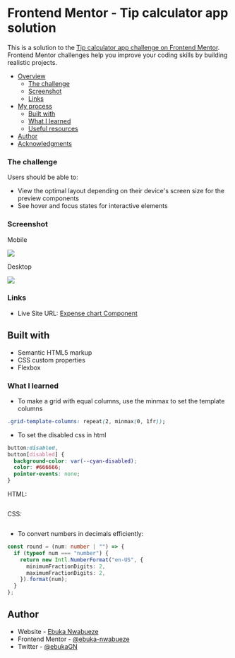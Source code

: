 # Frontend Mentor - Tip calculator app solution

This is a solution to the [Tip calculator app challenge on Frontend Mentor](https://www.frontendmentor.io/challenges/tip-calculator-app-ugJNGbJUX). Frontend Mentor challenges help you improve your coding skills by building realistic projects.

- [Overview](#overview)
  - [The challenge](#the-challenge)
  - [Screenshot](#screenshot)
  - [Links](#links)
- [My process](#my-process)
  - [Built with](#built-with)
  - [What I learned](#what-i-learned)
  - [Useful resources](#useful-resources)
- [Author](#author)
- [Acknowledgments](#acknowledgments)

### The challenge

Users should be able to:

- View the optimal layout depending on their device's screen size for the preview components
- See hover and focus states for interactive elements

### Screenshot

Mobile

![](./public/design/expense-mobile.png)

Desktop

![](./public/design/expense-desktop.png)

### Links

- Live Site URL: [Expense chart Component](https://master--effulgent-daifuku-376ef4.netlify.app/)

## Built with

- Semantic HTML5 markup
- CSS custom properties
- Flexbox

### What I learned

- To make a grid with equal columns, use the minmax to set the template columns

```css
.grid-template-columns: repeat(2, minmax(0, 1fr));
```

- To set the disabled css in html

```css
button:disabled,
button[disabled] {
  background-color: var(--cyan-disabled);
  color: #666666;
  pointer-events: none;
}
```

HTML:

```html

```

CSS:

```css

```


- To convert numbers in decimals efficiently:
```ts
const round = (num: number | "") => {
  if (typeof num === "number") {
    return new Intl.NumberFormat("en-US", {
      minimumFractionDigits: 2,
      maximumFractionDigits: 2,
    }).format(num);
  }
};
```

## Author

- Website - [Ebuka Nwabueze](https://www.ebukanwabueze.com)
- Frontend Mentor - [@ebuka-nwabueze](https://www.frontendmentor.io/profile/ebuka-nwabueze)
- Twitter - [@ebukaGN](https://www.twitter.com/ebukaGN)
